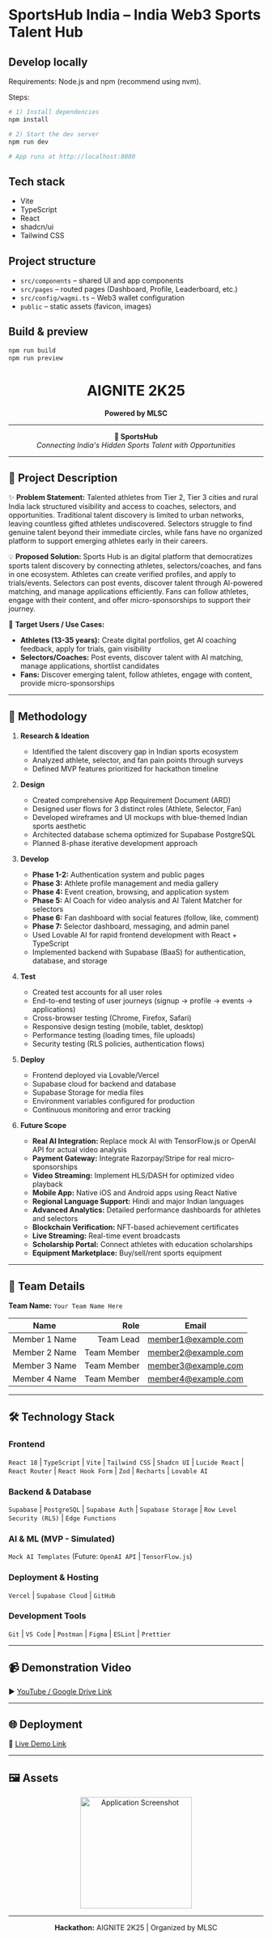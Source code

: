 # SportsHub India – India Web3 Sports Talent Hub

## Develop locally

Requirements: Node.js and npm (recommend using nvm).

Steps:

```sh
# 1) Install dependencies
npm install

# 2) Start the dev server
npm run dev

# App runs at http://localhost:8080
```

## Tech stack

- Vite
- TypeScript
- React
- shadcn/ui
- Tailwind CSS

## Project structure

- `src/components` – shared UI and app components
- `src/pages` – routed pages (Dashboard, Profile, Leaderboard, etc.)
- `src/config/wagmi.ts` – Web3 wallet configuration
- `public` – static assets (favicon, images)

## Build & preview

```sh
npm run build
npm run preview
```
<!-- AIGNITE Banner (centered) -->
<div align="center">
  <h1> AIGNITE 2K25</h1>
  <p><strong>Powered by MLSC</strong></p>
</div>

---

<p align="center">
  <strong>🚀 SportsHub</strong><br/>
  <em>Connecting India's Hidden Sports Talent with Opportunities</em>
</p>

---

## 📖 Project Description
✨ **Problem Statement:**
 Talented athletes from Tier 2, Tier 3 cities and rural India lack structured visibility and access to coaches, selectors, and opportunities. Traditional talent discovery is limited to urban networks, leaving countless gifted athletes undiscovered. Selectors struggle to find genuine talent beyond their immediate circles, while fans have no organized platform to support emerging athletes early in their careers.

💡 **Proposed Solution:**
 Sports Hub is an digital platform that democratizes sports talent discovery by connecting athletes, selectors/coaches, and fans in one ecosystem. Athletes can create verified profiles, and apply to trials/events. Selectors can post events, discover talent through AI-powered matching, and manage applications efficiently. Fans can follow athletes, engage with their content, and offer micro-sponsorships to support their journey.
  
🎯 **Target Users / Use Cases:** 
- **Athletes (13-35 years):** Create digital portfolios, get AI coaching feedback, apply for trials, gain visibility
- **Selectors/Coaches:** Post events, discover talent with AI matching, manage applications, shortlist candidates
- **Fans:** Discover emerging talent, follow athletes, engage with content, provide micro-sponsorships
  

---

## 🔬 Methodology
1. **Research & Ideation**  
   - Identified the talent discovery gap in Indian sports ecosystem
   - Analyzed athlete, selector, and fan pain points through surveys
   - Defined MVP features prioritized for hackathon timeline

2. **Design**  
   - Created comprehensive App Requirement Document (ARD)
   - Designed user flows for 3 distinct roles (Athlete, Selector, Fan)
   - Developed wireframes and UI mockups with blue-themed Indian sports aesthetic
   - Architected database schema optimized for Supabase PostgreSQL
   - Planned 8-phase iterative development approach

3. **Develop**  
   - **Phase 1-2:** Authentication system and public pages
   - **Phase 3:** Athlete profile management and media gallery
   - **Phase 4:** Event creation, browsing, and application system
   - **Phase 5:** AI Coach for video analysis and AI Talent Matcher for selectors
   - **Phase 6:** Fan dashboard with social features (follow, like, comment)
   - **Phase 7:** Selector dashboard, messaging, and admin panel
   - Used Lovable AI for rapid frontend development with React + TypeScript
   - Implemented backend with Supabase (BaaS) for authentication, database, and storage

4. **Test**  
   - Created test accounts for all user roles
   - End-to-end testing of user journeys (signup → profile → events → applications)
   - Cross-browser testing (Chrome, Firefox, Safari)
   - Responsive design testing (mobile, tablet, desktop)
   - Performance testing (loading times, file uploads)
   - Security testing (RLS policies, authentication flows)

5. **Deploy**  
   - Frontend deployed via Lovable/Vercel
   - Supabase cloud for backend and database
   - Supabase Storage for media files
   - Environment variables configured for production
   - Continuous monitoring and error tracking

6. **Future Scope**  
   - **Real AI Integration:** Replace mock AI with TensorFlow.js or OpenAI API for actual video analysis
   - **Payment Gateway:** Integrate Razorpay/Stripe for real micro-sponsorships
   - **Video Streaming:** Implement HLS/DASH for optimized video playback
   - **Mobile App:** Native iOS and Android apps using React Native
   - **Regional Language Support:** Hindi and major Indian languages
   - **Advanced Analytics:** Detailed performance dashboards for athletes and selectors
   - **Blockchain Verification:** NFT-based achievement certificates
   - **Live Streaming:** Real-time event broadcasts
   - **Scholarship Portal:** Connect athletes with education scholarships
   - **Equipment Marketplace:** Buy/sell/rent sports equipment

---

## 👥 Team Details
**Team Name:** `Your Team Name Here`

| Name | Role | Email |
|---|---:|---|
| Member 1 Name| Team Lead | member1@example.com |
| Member 2 Name| Team Member| member2@example.com |
| Member 3 Name| Team Member | member3@example.com |(Optional)
| Member 4 Name| Team Member | member4@example.com |(Optional)

---

## 🛠️ Technology Stack

### Frontend
`React 18` | `TypeScript` | `Vite` | `Tailwind CSS` | `Shadcn UI` | `Lucide React` | `React Router` | `React Hook Form` | `Zod` | `Recharts` | `Lovable AI`

### Backend & Database
`Supabase` | `PostgreSQL` | `Supabase Auth` | `Supabase Storage` | `Row Level Security (RLS)` | `Edge Functions`

### AI & ML (MVP - Simulated)
`Mock AI Templates` (Future: `OpenAI API` | `TensorFlow.js`)

### Deployment & Hosting
`Vercel` | `Supabase Cloud` | `GitHub`

### Development Tools
`Git` | `VS Code` | `Postman` | `Figma` | `ESLint` | `Prettier`

---

## 📹 Demonstration Video
▶️ [YouTube / Google Drive Link](#)

---

## 🌐 Deployment
🔗 [Live Demo Link](#)

---


## 🖼️ Assets 
<p align="center">
  <img src="assets/hero-sports-illustration.jpg" alt="Application Screenshot" width="220" /><br/>
</p>

---

<p align="center">
  <b>Hackathon:</b> AIGNITE 2K25 | Organized by MLSC<br/>
</p>